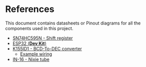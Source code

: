 # References
This document contains datasheets or Pinout diagrams for all the components used in this project.

- [SN74HC595N - Shift register](https://i.imgur.com/DETzh7g.png)</br>
- [ESP32 (**Dev Kit**)](https://i2.wp.com/randomnerdtutorials.com/wp-content/uploads/2018/08/ESP32-DOIT-DEVKIT-V1-Board-Pinout-36-GPIOs-updated.jpg?w=840&ssl=1)</br>
- [K155ID1 - BCD-To-DEC converter](https://tubehobby.com/datasheets/k155id1.pdf)</br>
  - [Example wiring](https://cdn.hackaday.io/images/408171416055153702.png)</br>
- [IN-16 - Nixie tube](https://tubehobby.com/datasheets/in16.pdf)
